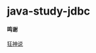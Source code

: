 # java-study-jdbc
#### 鸣谢
[狂神说](https://www.bilibili.com/video/BV1NJ411J79W?p=42&spm_id_from=pageDriver&vd_source=d32461ba971af2217eaa86186130e042)